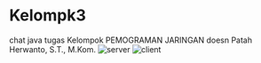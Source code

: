 # Kelompk3
chat java tugas Kelompok PEMOGRAMAN JARINGAN doesn Patah Herwanto, S.T., M.Kom.
![server](https://github.com/asroharun6/Kelompk3/assets/129697106/83ca14b8-7eed-43ec-ad68-1cd48ea07b18)
![client](https://github.com/asroharun6/Kelompk3/assets/129697106/01eb334d-95bf-4e81-af74-44c8fb868433)
